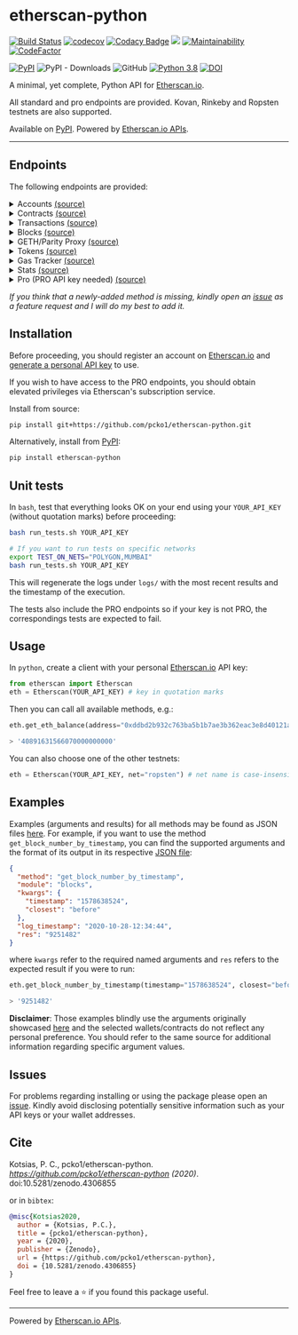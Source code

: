 # etherscan-python

[![Build Status](https://github.com/pcko1/etherscan-python/workflows/build/badge.svg)](https://github.com/pcko1/etherscan-python) 
[![codecov](https://codecov.io/gh/pcko1/etherscan-python/branch/master/graph/badge.svg)](https://codecov.io/gh/pcko1/etherscan-python)
[![Codacy Badge](https://api.codacy.com/project/badge/Grade/6db2e36886ee46f58720c6131ef58dd6)](https://app.codacy.com/gh/pcko1/etherscan-python?utm_source=github.com&utm_medium=referral&utm_content=pcko1/etherscan-python&utm_campaign=Badge_Grade)
[![](https://img.shields.io/codeclimate/tech-debt/pcko1/etherscan-python)](https://codeclimate.com/github/pcko1/etherscan-python)
[![Maintainability](https://api.codeclimate.com/v1/badges/94c15c6d8b1ec869a7fd/maintainability)](https://codeclimate.com/github/pcko1/etherscan-python/maintainability)
[![CodeFactor](https://www.codefactor.io/repository/github/pcko1/etherscan-python/badge)](https://www.codefactor.io/repository/github/pcko1/etherscan-python)

[![PyPI](https://badge.fury.io/py/etherscan-python.svg)](https://badge.fury.io/py/etherscan-python)
![PyPI - Downloads](https://img.shields.io/pypi/dm/etherscan-python)
![GitHub](https://img.shields.io/github/license/pcko1/etherscan-python)
[![Python 3.8](https://img.shields.io/badge/python-3.8-blue.svg)](https://www.python.org/downloads/release/python-385/)
[![DOI](https://zenodo.org/badge/298646404.svg)](https://zenodo.org/badge/latestdoi/298646404)


A minimal, yet complete, Python API for [Etherscan.io](https://etherscan.io/). 

All standard and pro endpoints are provided. Kovan, Rinkeby and Ropsten testnets are also supported.

Available on [PyPI](https://pypi.org/project/etherscan-python/). Powered by [Etherscan.io APIs](https://etherscan.io/apis#misc).


___


## Endpoints

The following endpoints are provided:

<details><summary>Accounts <a href="https://etherscan.io/apis#accounts">(source)</a></summary>
<p>

* `get_eth_balance`
* `get_eth_balance_multiple`
* `get_normal_txs_by_address`
* `get_normal_txs_by_address_paginated`
* `get_internal_txs_by_address`
* `get_internal_txs_by_address_paginated`
* `get_internal_txs_by_txhash`
* `get_internal_txs_by_block_range_paginated`
* `get_erc20_token_transfer_events_by_address`
* `get_erc20_token_transfer_events_by_contract_address_paginated`
* `get_erc20_token_transfer_events_by_address_and_contract_paginated`
* `get_erc721_token_transfer_events_by_address`
* `get_erc721_token_transfer_events_by_contract_address_paginated`
* `get_erc721_token_transfer_events_by_address_and_contract_paginated`
* `get_mined_blocks_by_address`
* `get_mined_blocks_by_address_paginated`

</details>

<details><summary>Contracts <a href="https://etherscan.io/apis#contracts">(source)</a></summary>
<p>
  
* `get_contract_abi`
* `get_contract_source_code`

</details>

</details>

<details><summary>Transactions <a href="https://etherscan.io/apis#transactions">(source)</a></summary>
<p>
  
* `get_contract_execution_status`
* `get_tx_receipt_status`

</details>

<details><summary>Blocks <a href="https://etherscan.io/apis#blocks">(source)</a></summary>
<p>
  
* `get_block_reward_by_block_number`
* `get_est_block_countdown_time_by_block_number`
* `get_block_number_by_timestamp`

</details>

<details><summary>GETH/Parity Proxy <a href="https://etherscan.io/apis#proxy">(source)</a></summary>
<p>

* `get_proxy_block_number`
* `get_proxy_block_by_number`
* `get_proxy_uncle_by_block_number_and_index`
* `get_proxy_block_transaction_count_by_number`
* `get_proxy_transaction_by_hash`
* `get_proxy_transaction_by_block_number_and_index`
* `get_proxy_transaction_count`
* `get_proxy_transaction_receipt`
* `get_proxy_call`
* `get_proxy_code_at`
* `get_proxy_storage_position_at`
* `get_proxy_gas_price`
* `get_proxy_est_gas`

</details>

<details><summary>Tokens <a href="https://etherscan.io/apis#tokens">(source)</a></summary>
<p>
  
* `get_total_supply_by_contract_address`
* `get_acc_balance_by_token_and_contract_address`

</details>

<details><summary>Gas Tracker <a href="https://etherscan.io/apis#gastracker">(source)</a></summary>
<p>
  
* `get_est_confirmation_time`
* `get_gas_oracle`

</details>

<details><summary>Stats <a href="https://etherscan.io/apis#stats">(source)</a></summary>
<p>
  
* `get_total_eth_supply`
* `get_eth_last_price`
* `get_eth_nodes_size`

</details>

<details><summary>Pro (PRO API key needed) <a href="https://etherscan.io/apis#APIpro">(source)</a></summary>
<p>

* `get_hist_eth_balance_for_address_by_block_no`
* `get_daily_average_block_size`
* `get_daily_block_count_and_rewards`
* `get_daily_block_rewards`
* `get_daily_average_block_time`
* `get_daily_uncle_block_count_and_rewards`
* `get_hist_erc20_token_total_supply_by_contract_address_and_block_no`
* `get_hist_erc20_token_account_balance_for_token_contract_address_by_block_no`
* `get_token_info_by_contract_address`
* `get_daily_average_gas_limit`
* `get_eth_daily_total_gas_used`
* `get_eth_daily_average_gas_price`
* `get_eth_daily_network_tx_fee`
* `get_daily_new_address_count`
* `get_daily_network_utilization`
* `get_daily_average_network_hash_rate`
* `get_daily_tx_count`
* `get_daily_average_network_difficulty`
* `get_eth_hist_daily_market_cap`
* `get_eth_hist_price`

</details>

*If you think that a newly-added method is missing, kindly open an [issue](https://github.com/pcko1/etherscan-python/issues) as a feature request and I will do my best to add it.*

## Installation

Before proceeding, you should register an account on [Etherscan.io](https://etherscan.io/) and [generate a personal API key](https://etherscan.io/myapikey) to use. 

If you wish to have access to the PRO endpoints, you should obtain elevated privileges via Etherscan's subscription service.

Install from source:

``` bash
pip install git+https://github.com/pcko1/etherscan-python.git
```

Alternatively, install from [PyPI](https://pypi.org/project/etherscan-python/):

```bash
pip install etherscan-python
```

## Unit tests

In `bash`, test that everything looks OK on your end using your `YOUR_API_KEY` (without quotation marks) before proceeding:

``` bash
bash run_tests.sh YOUR_API_KEY

# If you want to run tests on specific networks
export TEST_ON_NETS="POLYGON,MUMBAI"
bash run_tests.sh YOUR_API_KEY
````

This will regenerate the logs under `logs/` with the most recent results and the timestamp of the execution.

The tests also include the PRO endpoints so if your key is not PRO, the correspondings tests are expected to fail.

## Usage

In `python`, create a client with your personal [Etherscan.io](https://etherscan.io/) API key:

``` python
from etherscan import Etherscan
eth = Etherscan(YOUR_API_KEY) # key in quotation marks
```

Then you can call all available methods, e.g.:

``` python
eth.get_eth_balance(address="0xddbd2b932c763ba5b1b7ae3b362eac3e8d40121a")

> '40891631566070000000000'
```
You can also choose one of the other testnets:
``` python
eth = Etherscan(YOUR_API_KEY, net="ropsten") # net name is case-insensitive, default is main
```

## Examples

Examples (arguments and results) for all methods may be found as JSON files [here](https://github.com/pcko1/etherscan-python/tree/master/logs).  For example, if you want to use the method `get_block_number_by_timestamp`, you can find the supported arguments and the format of its output in its respective [JSON file](logs/standard/get_block_number_by_timestamp.json):

``` json
{
  "method": "get_block_number_by_timestamp",
  "module": "blocks",
  "kwargs": {
    "timestamp": "1578638524",
    "closest": "before"
  },
  "log_timestamp": "2020-10-28-12:34:44",
  "res": "9251482"
}
```

where `kwargs` refer to the required named arguments and `res` refers to the expected result if you were to run:

``` python
eth.get_block_number_by_timestamp(timestamp="1578638524", closest="before")

> '9251482'
```

**Disclaimer**: Those examples blindly use the arguments originally showcased [here](https://api.etherscan.io/apis) and the selected wallets/contracts do not reflect any personal preference. You should refer to the same source for additional information regarding specific argument values.

## Issues

For problems regarding installing or using the package please open an [issue](https://github.com/pcko1/etherscan-python/issues). Kindly avoid disclosing potentially sensitive information such as your API keys or your wallet addresses.

## Cite

Kotsias, P. C., pcko1/etherscan-python. *https://github.com/pcko1/etherscan-python (2020)*. doi:10.5281/zenodo.4306855

or in ```bibtex```:

```bibtex
@misc{Kotsias2020,
  author = {Kotsias, P.C.},
  title = {pcko1/etherscan-python},
  year = {2020},
  publisher = {Zenodo},
  url = {https://github.com/pcko1/etherscan-python},
  doi = {10.5281/zenodo.4306855}
}
```

Feel free to leave a :star: if you found this package useful.

___

 Powered by [Etherscan.io APIs](https://etherscan.io/apis).
